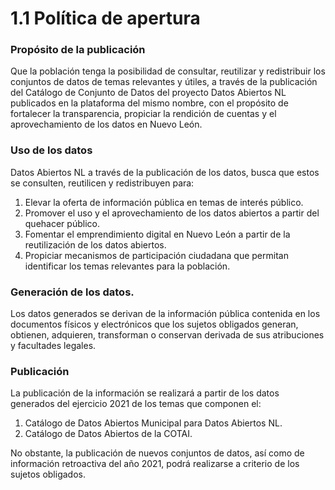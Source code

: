 # 1.1 Política de apertura

### Propósito de la publicación

Que la población tenga la posibilidad de consultar, reutilizar y redistribuir los conjuntos de datos de temas relevantes y útiles, a través de la publicación del Catálogo de Conjunto de Datos del proyecto Datos Abiertos NL publicados en la plataforma del mismo nombre, con el propósito de fortalecer la transparencia, propiciar la rendición de cuentas y el aprovechamiento de los datos en Nuevo León.

### Uso de los datos

Datos Abiertos NL a través de la publicación de los datos, busca que estos se consulten, reutilicen y redistribuyen para:&#x20;

1. Elevar la oferta de información pública en temas de interés público.
2. Promover el uso y el aprovechamiento de los datos abiertos a partir del quehacer público.
3. Fomentar el emprendimiento digital en Nuevo León a partir de la reutilización de los datos abiertos.
4. Propiciar mecanismos de participación ciudadana que permitan identificar los temas relevantes para la población.&#x20;

### Generación de los datos.&#x20;

Los datos generados se derivan de la información pública contenida en los documentos físicos y electrónicos que los sujetos obligados generan, obtienen, adquieren, transforman o conservan derivada de sus atribuciones y facultades legales.

### Publicación

La publicación de la información se realizará a partir de los datos generados del ejercicio 2021 de los temas que componen el:

1. Catálogo de Datos Abiertos Municipal para Datos Abiertos NL.&#x20;
2. Catálogo de Datos Abiertos de la COTAI.

No obstante, la publicación de nuevos conjuntos de datos, así como de información retroactiva del año 2021, podrá realizarse a criterio de los sujetos obligados.



